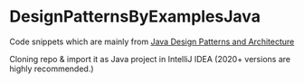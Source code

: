 # DesignPatternsByExamplesJava

Code snippets which are mainly from [Java Design Patterns and Architecture](https://www.udemy.com/course/java-design-patterns-tutorial/learn/lecture/230613#overview)

Cloning repo & import it as Java project in IntelliJ IDEA (2020+ versions are highly recommended.)

